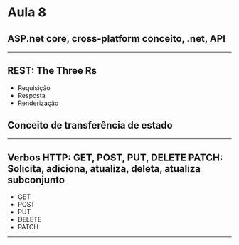 # Aula 8

## ASP.net core, cross-platform conceito, .net, API
---
## REST: The Three Rs
- Requisição
- Resposta
- Renderização
## Conceito de transferência de estado
---
## Verbos HTTP: GET, POST, PUT, DELETE PATCH: Solicita, adiciona, atualiza, deleta, atualiza subconjunto
- GET
- POST
- PUT
- DELETE
- PATCH
---
